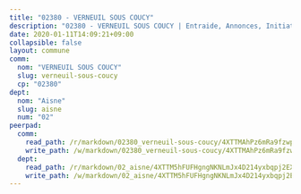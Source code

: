 ```yaml
---
title: "02380 - VERNEUIL SOUS COUCY"
description: "02380 - VERNEUIL SOUS COUCY | Entraide, Annonces, Initiatives"
date: 2020-01-11T14:09:21+09:00
collapsible: false
layout: commune
comm:
  nom: "VERNEUIL SOUS COUCY"
  slug: verneuil-sous-coucy
  cp: "02380"
dept:
  nom: "Aisne"
  slug: aisne
  num: "02"
peerpad:
  comm:
    read_path: /r/markdown/02380_verneuil-sous-coucy/4XTTMAhPz6mRa9fzwpT6PqPJaLt6AAVM2Kb2H7iAAhvSr6qQc
    write_path: /w/markdown/02380_verneuil-sous-coucy/4XTTMAhPz6mRa9fzwpT6PqPJaLt6AAVM2Kb2H7iAAhvSr6qQc-K3TgToQDzG5QcTaySnuNTPWZR2KDvxYBcWjBRKCUgkKYth4VRuQ8ze9tEGTJC9copWCF2myegHHopbv17KALmbxYcy563aguv7t647wUigfZLWVXWXCBiSfVifMf4wjvcuQEydZJ
  dept:
    read_path: /r/markdown/02_aisne/4XTTM5hFUFHgngNKNLmJx4D214yxbqpj2EXK5CBjZ5LZF3zAf
    write_path: /w/markdown/02_aisne/4XTTM5hFUFHgngNKNLmJx4D214yxbqpj2EXK5CBjZ5LZF3zAf-K3TgUfAP6D753WPagZBnpcFgyCUpnZXNhrQsKU6J8qon6wxmFCHD5kB3GMzCYyJmAGHN58p9qgKDhnEgSAuHEK3wjVXSJoUkHyn6Vb7T2aNZ2y6ez5BMkQCEQxoUkfyK9J3TXU3M
---
```


